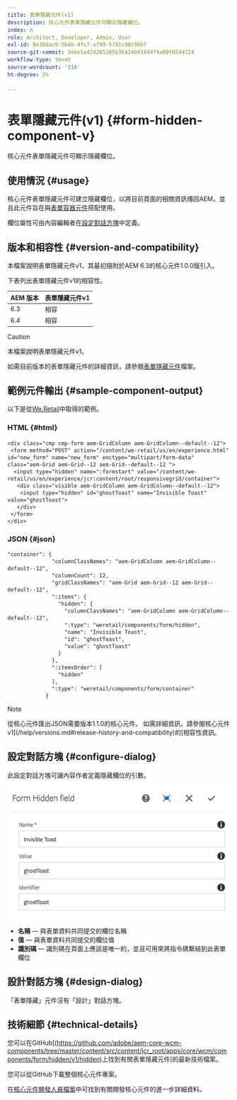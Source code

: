 ```yaml
---
title: 表單隱藏元件(v1)
description: 核心元件表單隱藏元件可顯示隱藏欄位。
index: n
role: Architect, Developer, Admin, User
exl-id: 8e30dac0-5b4b-4fc7-af99-5791c98c90bf
source-git-commit: 3ebe1a42d265185b36424b01844f4a00f05d4724
workflow-type: tm+mt
source-wordcount: '316'
ht-degree: 2%

---
```


# 表單隱藏元件(v1) {#form-hidden-component-v}

核心元件表單隱藏元件可顯示隱藏欄位。

## 使用情況 {#usage}

核心元件表單隱藏元件可建立隱藏欄位，以將目前頁面的相關資訊傳回AEM，並且此元件旨在與[表單容器元件](form-container-v1.md)搭配使用。

欄位屬性可由內容編輯者在[設定對話方塊](#configure-dialog)中定義。

## 版本和相容性 {#version-and-compatibility}

本檔案說明表單隱藏元件v1，其最初隨附於AEM 6.3的核心元件1.0.0版引入。

下表列出表單隱藏元件v1的相容性。

| AEM 版本 | 表單隱藏元件v1 |
|--- |--- |
| 6.3 | 相容 |
| 6.4 | 相容 |

>[!CAUTION]
>
>本檔案說明表單隱藏元件v1。
>
>如需目前版本的表單隱藏元件的詳細資訊，請參閱[表單隱藏元件](/help/components/forms/form-hidden.md)檔案。

## 範例元件輸出 {#sample-component-output}

以下是從[We.Retail](https://helpx.adobe.com/experience-manager/6-4/sites/developing/using/we-retail.html)中取得的範例。

### HTML {#html}

```
<div class="cmp cmp-form aem-GridColumn aem-GridColumn--default--12">
 <form method="POST" action="/content/we-retail/us/en/experience.html" id="new_form" name="new_form" enctype="multipart/form-data" class="aem-Grid aem-Grid--12 aem-Grid--default--12 ">
  <input type="hidden" name=":formstart" value="/content/we-retail/us/en/experience/jcr:content/root/responsivegrid/container">
   <div class="visible aem-GridColumn aem-GridColumn--default--12">
    <input type="hidden" id="ghostToast" name="Invisible Toast" value="ghostToast">
   </div>
 </form>
</div>
```

### JSON {#json}

```
"container": {
              "columnClassNames": "aem-GridColumn aem-GridColumn--default--12",
              "columnCount": 12,
              "gridClassNames": "aem-Grid aem-Grid--12 aem-Grid--default--12",
              ":items": {
                "hidden": {
                  "columnClassNames": "aem-GridColumn aem-GridColumn--default--12",
                  ":type": "weretail/components/form/hidden",
                  "name": "Invisible Toast",
                  "id": "ghostToast",
                  "value": "ghostToast"
                }
              },
              ":itemsOrder": [
                "hidden"
              ],
              ":type": "weretail/components/form/container"
            }
```

>[!NOTE]
>
>從核心元件匯出JSON需要版本1.1.0的核心元件。 如需詳細資訊，請參閱核心元件v1](/help/versions.md#release-history-and-compatibility)的[相容性資訊。

## 設定對話方塊 {#configure-dialog}

此設定對話方塊可讓內容作者定義隱藏欄位的引數。

![](/help/assets/chlimage_1-26.png)

* **名稱** — 與表單資料共同提交的欄位名稱
* **值** — 與表單資料共同提交的欄位值
* **識別碼** — 識別碼在頁面上應該是唯一的，並且可用來將指令碼繫結到此表單欄位

## 設計對話方塊 {#design-dialog}

「表單隱藏」元件沒有「設計」對話方塊。

## 技術細節 {#technical-details}

您可以在GitHub](https://github.com/adobe/aem-core-wcm-components/tree/master/content/src/content/jcr_root/apps/core/wcm/components/form/hidden/v1/hidden)上找到有關表單隱藏元件[的最新技術檔案。

您可以從GitHub下載整個核心元件專案。

在[核心元件開發人員檔案](/help/developing/overview.md)中可找到有關開發核心元件的進一步詳細資料。
